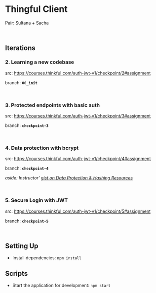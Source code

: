 # Thingful Client

Pair: Sultana + Sacha

<br />

## Iterations

### 2. Learning a new codebase 
src: https://courses.thinkful.com/auth-jwt-v1/checkpoint/2#assignment

branch: **`00_init`**

<br />

### 3. Protected endpoints with basic auth
src: https://courses.thinkful.com/auth-jwt-v1/checkpoint/3#assignment

branch: **`checkpoint-3`**

<br />

### 4. Data protection with bcrypt
src: https://courses.thinkful.com/auth-jwt-v1/checkpoint/4#assignment

branch: **`checkpoint-4`**

_aside: Instructor' [gist on Data Protection & Hashing Resources](https://gist.github.com/ninjames101/1f44ef1083cfda45698bfc73de84a788)_

<br />

### 5. Secure Login with JWT
src: https://courses.thinkful.com/auth-jwt-v1/checkpoint/5#assignment

branch: **`checkpoint-5`**

<br />

## Setting Up

- Install dependencies: `npm install`

## Scripts

- Start the application for development: `npm start`
